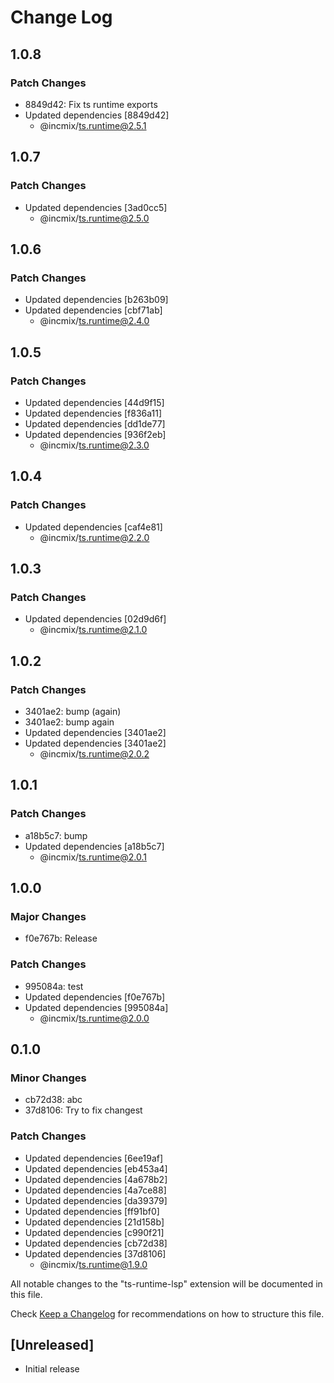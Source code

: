 # Change Log

## 1.0.8

### Patch Changes

- 8849d42: Fix ts runtime exports
- Updated dependencies [8849d42]
  - @incmix/ts.runtime@2.5.1

## 1.0.7

### Patch Changes

- Updated dependencies [3ad0cc5]
  - @incmix/ts.runtime@2.5.0

## 1.0.6

### Patch Changes

- Updated dependencies [b263b09]
- Updated dependencies [cbf71ab]
  - @incmix/ts.runtime@2.4.0

## 1.0.5

### Patch Changes

- Updated dependencies [44d9f15]
- Updated dependencies [f836a11]
- Updated dependencies [dd1de77]
- Updated dependencies [936f2eb]
  - @incmix/ts.runtime@2.3.0

## 1.0.4

### Patch Changes

- Updated dependencies [caf4e81]
  - @incmix/ts.runtime@2.2.0

## 1.0.3

### Patch Changes

- Updated dependencies [02d9d6f]
  - @incmix/ts.runtime@2.1.0

## 1.0.2

### Patch Changes

- 3401ae2: bump (again)
- 3401ae2: bump again
- Updated dependencies [3401ae2]
- Updated dependencies [3401ae2]
  - @incmix/ts.runtime@2.0.2

## 1.0.1

### Patch Changes

- a18b5c7: bump
- Updated dependencies [a18b5c7]
  - @incmix/ts.runtime@2.0.1

## 1.0.0

### Major Changes

- f0e767b: Release

### Patch Changes

- 995084a: test
- Updated dependencies [f0e767b]
- Updated dependencies [995084a]
  - @incmix/ts.runtime@2.0.0

## 0.1.0

### Minor Changes

- cb72d38: abc
- 37d8106: Try to fix changest

### Patch Changes

- Updated dependencies [6ee19af]
- Updated dependencies [eb453a4]
- Updated dependencies [4a678b2]
- Updated dependencies [4a7ce88]
- Updated dependencies [da39379]
- Updated dependencies [ff91bf0]
- Updated dependencies [21d158b]
- Updated dependencies [c990f21]
- Updated dependencies [cb72d38]
- Updated dependencies [37d8106]
  - @incmix/ts.runtime@1.9.0

All notable changes to the "ts-runtime-lsp" extension will be documented in this file.

Check [Keep a Changelog](http://keepachangelog.com/) for recommendations on how to structure this file.

## [Unreleased]

- Initial release
